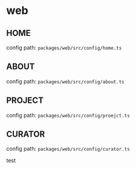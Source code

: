 # web

## HOME
config path: `packages/web/src/config/home.ts`

## ABOUT
config path: `packages/web/src/config/about.ts`

## PROJECT
config path: `packages/web/src/config/proejct.ts`

## CURATOR
config path: `packages/web/src/config/curator.ts`

test
